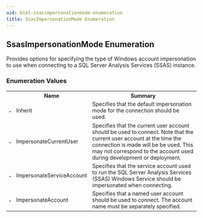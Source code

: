 ```yaml
---
uid: biml-ssasimpersonationmode-enumeration
title: SsasImpersonationMode Enumeration
---
```


## SsasImpersonationMode Enumeration

<div class="LanguageSummary"><div class ="SummaryItem">Provides options for specifying the type of Windows account impersonation to use when connecting to a SQL Server Analysis Services (SSAS) instance.</div></div>
<div class="EnumValueGroup">

### Enumeration Values

<table id="EnumValue" class="MemberList"><tbody><tr><th class="MemberTypeIconColumnHeader">&nbsp;</th><th class="MemberNameColumnHeader">Name</th><th class="MemberSummaryColumnHeader">Summary</th></tr><tr class="cd0"><td align="center" class="MemberTypeIcon"><img src="enumValue.png"></img></td><td class="MemberName">Inherit</td><td class="MemberSummary"><div class ="SummaryItem">Specifies that the default impersonation mode for the connection should be used.</div></td></tr><tr class="cd1"><td align="center" class="MemberTypeIcon"><img src="enumValue.png"></img></td><td class="MemberName">ImpersonateCurrentUser</td><td class="MemberSummary"><div class ="SummaryItem">Specifies that the current user account should be used to connect.  Note that the current user account at the time the connection is made will be be used.  This may not correspond to the account used during development or deployment.</div></td></tr><tr class="cd0"><td align="center" class="MemberTypeIcon"><img src="enumValue.png"></img></td><td class="MemberName">ImpersonateServiceAccount</td><td class="MemberSummary"><div class ="SummaryItem">Specifies that the service account used to run the SQL Server Analysis Services (SSAS) Windows Service should be impersonated when connecting.</div></td></tr><tr class="cd1"><td align="center" class="MemberTypeIcon"><img src="enumValue.png"></img></td><td class="MemberName">ImpersonateAccount</td><td class="MemberSummary"><div class ="SummaryItem">Specifies that a named user account should be used to connect.  The account name must be separately specified.</div></td></tr></tbody></table>
</div>